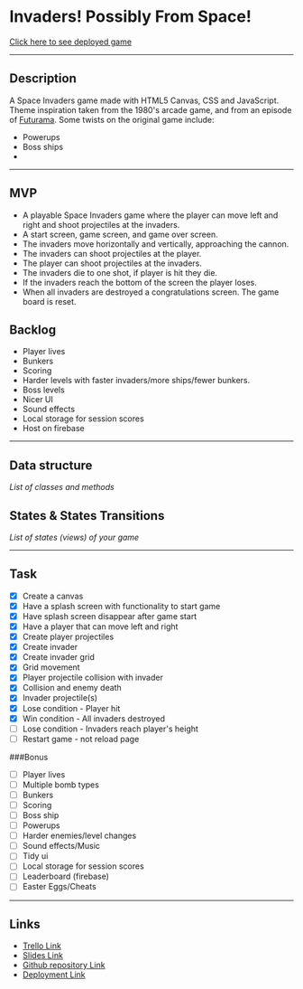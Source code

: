 # Invaders! Possibly From Space!

[Click here to see deployed game](https://invaders-game-lemon.vercel.app/)

<hr>

## Description

A Space Invaders game made with HTML5 Canvas, CSS and JavaScript. Theme inspiration taken from the 1980's arcade game, and from an episode of [Futurama](https://futurama.fandom.com/wiki/Anthology_of_Interest_II). Some twists on the original game include:

- Powerups
- Boss ships
-

<hr>

## MVP

- A playable Space Invaders game where the player can move left and right and shoot projectiles at the invaders.
- A start screen, game screen, and game over screen.
- The invaders move horizontally and vertically, approaching the cannon.
- The invaders can shoot projectiles at the player.
- The player can shoot projectiles at the invaders.
- The invaders die to one shot, if player is hit they die.
- If the invaders reach the bottom of the screen the player loses.
- When all invaders are destroyed a congratulations screen. The game board is reset.

## Backlog

- Player lives
- Bunkers
- Scoring
- Harder levels with faster invaders/more ships/fewer bunkers.
- Boss levels
- Nicer UI
- Sound effects
- Local storage for session scores
- Host on firebase

<hr>

## Data structure

_List of classes and methods_

## States & States Transitions

_List of states (views) of your game_

<hr>

## Task

- [x] Create a canvas
- [x] Have a splash screen with functionality to start game
- [x] Have splash screen disappear after game start
- [x] Have a player that can move left and right
- [x] Create player projectiles
- [x] Create invader
- [x] Create invader grid
- [x] Grid movement
- [x] Player projectile collision with invader
- [x] Collision and enemy death
- [x] Invader projectile(s)
- [x] Lose condition - Player hit
- [x] Win condition - All invaders destroyed
- [ ] Lose condition - Invaders reach player's height
- [ ] Restart game - not reload page

###Bonus

- [ ] Player lives
- [ ] Multiple bomb types
- [ ] Bunkers
- [ ] Scoring
- [ ] Boss ship
- [ ] Powerups
- [ ] Harder enemies/level changes
- [ ] Sound effects/Music
- [ ] Tidy ui
- [ ] Local storage for session scores
- [ ] Leaderboard (firebase)
- [ ] Easter Eggs/Cheats

<hr>

## Links

- [Trello Link](https://trello.com/b/mz5nAvYU/invaders-kanban)
- [Slides Link](http://slides.com)
- [Github repository Link](https://github.com/imason5/invaders-game)
- [Deployment Link](https://invaders-game-lemon.vercel.app/)
